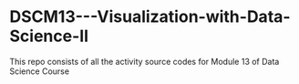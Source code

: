 # DSCM13---Visualization-with-Data-Science-II
This repo consists of all the activity source codes for Module 13 of Data Science Course
